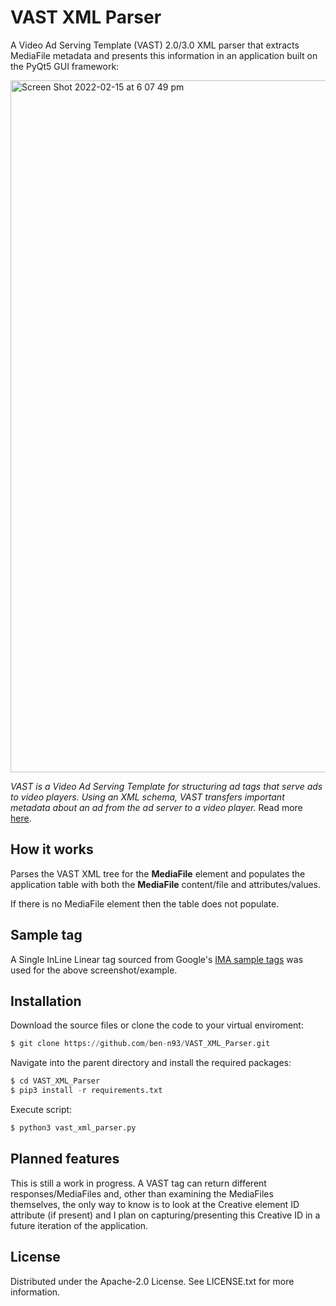 # VAST XML Parser

A Video Ad Serving Template (VAST) 2.0/3.0 XML parser that extracts MediaFile metadata and presents this information in an application built on the PyQt5 GUI framework:

<img width="1107" alt="Screen Shot 2022-02-15 at 6 07 49 pm" src="https://user-images.githubusercontent.com/84557025/154014268-2b5972f9-cdc7-481b-9e5a-e09e53806e7a.png">

*VAST is a Video Ad Serving Template for structuring ad tags that serve ads to video players. Using an XML schema, VAST transfers important metadata about an ad from the ad server to a video player.* Read more [here](https://www.iab.com/guidelines/vast/).

## How it works

Parses the VAST XML tree for the **MediaFile** element and populates the application table with both the **MediaFile** content/file and attributes/values.

If there is no MediaFile element then the table does not populate.

## Sample tag

A Single InLine Linear tag sourced from Google's [IMA sample tags](https://developers.google.com/interactive-media-ads/docs/sdks/html5/client-side/tags) was used for the above screenshot/example.

## Installation

Download the source files or clone the code to your virtual enviroment:

``` python
$ git clone https://github.com/ben-n93/VAST_XML_Parser.git
```
Navigate into the parent directory and install the required packages:

```python
$ cd VAST_XML_Parser
$ pip3 install -r requirements.txt
```

Execute script:
```python
$ python3 vast_xml_parser.py
```
## Planned features

This is still a work in progress. A VAST tag can return different responses/MediaFiles and, other than examining the MediaFiles themselves, the only way to know is to look at the Creative element ID attribute (if present) and I plan on capturing/presenting this Creative ID in a future iteration of the application.

## License

Distributed under the Apache-2.0 License. See LICENSE.txt for more information.
